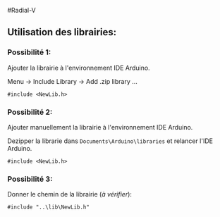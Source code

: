 #Radial-V

## Utilisation des librairies:


### Possibilité 1:

Ajouter la librairie à l'environnement IDE Arduino.

Menu -> Include Library -> Add .zip library ...

`#include <NewLib.h>`


### Possibilité 2:

Ajouter manuellement la librairie à l'environnement IDE Arduino.

Dezipper la librarie dans `Documents\Arduino\libraries` et relancer l'IDE Arduino.

`#include <NewLib.h>`

### Possibilité 3:

Donner le chemin de la librairie (*à vérifier*):

`#include "..\lib\NewLib.h"`







